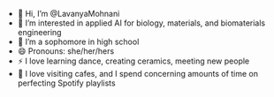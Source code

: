 - 👋 Hi, I’m @LavanyaMohnani
- 👀 I’m interested in applied AI for biology, materials, and biomaterials engineering
- 🌱 I’m a sophomore in high school
- 😄 Pronouns: she/her/hers
- ⚡ I love learning dance, creating ceramics, meeting new people
- 🤣 I love visiting cafes, and I spend concerning amounts of time on perfecting Spotify playlists
